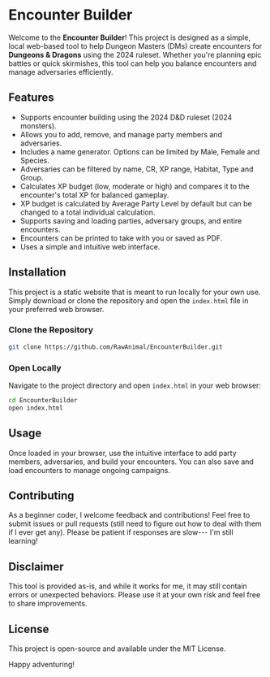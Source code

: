 # Encounter Builder

Welcome to the **Encounter Builder**! This project is designed as a simple, local web-based tool to help Dungeon Masters (DMs) create encounters for **Dungeons & Dragons** using the 2024 ruleset. Whether you're planning epic battles or quick skirmishes, this tool can help you balance encounters and manage adversaries efficiently.

## Features

- Supports encounter building using the 2024 D&D ruleset (2024 monsters).
- Allows you to add, remove, and manage party members and adversaries.
- Includes a name generator. Options can be limited by Male, Female and Species.
- Adversaries can be filtered by name, CR, XP range, Habitat, Type and Group.
- Calculates XP budget (low, moderate or high) and compares it to the encounter's total XP for balanced gameplay.
- XP budget is calculated by Average Party Level by default but can be changed to a total individual calculation.
- Supports saving and loading parties, adversary groups, and entire encounters.
- Encounters can be printed to take with you or saved as PDF.
- Uses a simple and intuitive web interface.

## Installation

This project is a static website that is meant to run locally for your own use. Simply download or clone the repository and open the `index.html` file in your preferred web browser.

### Clone the Repository

```bash
git clone https://github.com/RawAnimal/EncounterBuilder.git
```

### Open Locally

Navigate to the project directory and open `index.html` in your web browser:

```bash
cd EncounterBuilder
open index.html
```

## Usage

Once loaded in your browser, use the intuitive interface to add party members, adversaries, and build your encounters. You can also save and load encounters to manage ongoing campaigns.

## Contributing

As a beginner coder, I welcome feedback and contributions! Feel free to submit issues or pull requests (still need to figure out how to deal with them if I ever get any). Please be patient if responses are slow--- I'm still learning!

## Disclaimer

This tool is provided as-is, and while it works for me, it may still contain errors or unexpected behaviors. Please use it at your own risk and feel free to share improvements.

## License

This project is open-source and available under the MIT License.

Happy adventuring!

